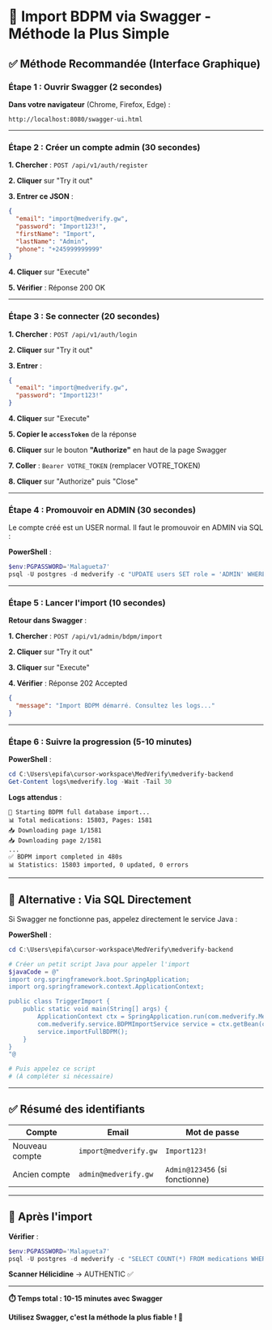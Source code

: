 # 🚀 Import BDPM via Swagger - Méthode la Plus Simple

## ✅ Méthode Recommandée (Interface Graphique)

### **Étape 1 : Ouvrir Swagger** (2 secondes)

**Dans votre navigateur** (Chrome, Firefox, Edge) :

```
http://localhost:8080/swagger-ui.html
```

---

### **Étape 2 : Créer un compte admin** (30 secondes)

**1. Chercher** : `POST /api/v1/auth/register`

**2. Cliquer** sur "Try it out"

**3. Entrer ce JSON** :

```json
{
  "email": "import@medverify.gw",
  "password": "Import123!",
  "firstName": "Import",
  "lastName": "Admin",
  "phone": "+245999999999"
}
```

**4. Cliquer** sur "Execute"

**5. Vérifier** : Réponse 200 OK

---

### **Étape 3 : Se connecter** (20 secondes)

**1. Chercher** : `POST /api/v1/auth/login`

**2. Cliquer** sur "Try it out"

**3. Entrer** :

```json
{
  "email": "import@medverify.gw",
  "password": "Import123!"
}
```

**4. Cliquer** sur "Execute"

**5. Copier le `accessToken`** de la réponse

**6. Cliquer** sur le bouton **"Authorize"** en haut de la page Swagger

**7. Coller** : `Bearer VOTRE_TOKEN` (remplacer VOTRE_TOKEN)

**8. Cliquer** sur "Authorize" puis "Close"

---

### **Étape 4 : Promouvoir en ADMIN** (30 secondes)

Le compte créé est un USER normal. Il faut le promouvoir en ADMIN via SQL :

**PowerShell** :

```powershell
$env:PGPASSWORD='Malagueta7'
psql -U postgres -d medverify -c "UPDATE users SET role = 'ADMIN' WHERE email = 'import@medverify.gw';"
```

---

### **Étape 5 : Lancer l'import** (10 secondes)

**Retour dans Swagger** :

**1. Chercher** : `POST /api/v1/admin/bdpm/import`

**2. Cliquer** sur "Try it out"

**3. Cliquer** sur "Execute"

**4. Vérifier** : Réponse 202 Accepted

```json
{
  "message": "Import BDPM démarré. Consultez les logs..."
}
```

---

### **Étape 6 : Suivre la progression** (5-10 minutes)

**PowerShell** :

```powershell
cd C:\Users\epifa\cursor-workspace\MedVerify\medverify-backend
Get-Content logs\medverify.log -Wait -Tail 30
```

**Logs attendus** :

```
🚀 Starting BDPM full database import...
📊 Total medications: 15803, Pages: 1581
📥 Downloading page 1/1581
📥 Downloading page 2/1581
...
✅ BDPM import completed in 480s
📊 Statistics: 15803 imported, 0 updated, 0 errors
```

---

## 🎯 Alternative : Via SQL Directement

Si Swagger ne fonctionne pas, appelez directement le service Java :

**PowerShell** :

```powershell
cd C:\Users\epifa\cursor-workspace\MedVerify\medverify-backend

# Créer un petit script Java pour appeler l'import
$javaCode = @"
import org.springframework.boot.SpringApplication;
import org.springframework.context.ApplicationContext;

public class TriggerImport {
    public static void main(String[] args) {
        ApplicationContext ctx = SpringApplication.run(com.medverify.MedVerifyApplication.class, args);
        com.medverify.service.BDPMImportService service = ctx.getBean(com.medverify.service.BDPMImportService.class);
        service.importFullBDPM();
    }
}
"@

# Puis appelez ce script
# (À compléter si nécessaire)
```

---

## ✅ Résumé des identifiants

| Compte | Email | Mot de passe |
|--------|-------|--------------|
| Nouveau compte | `import@medverify.gw` | `Import123!` |
| Ancien compte | `admin@medverify.gw` | `Admin@123456` (si fonctionne) |

---

## 🚀 Après l'import

**Vérifier** :

```powershell
$env:PGPASSWORD='Malagueta7'
psql -U postgres -d medverify -c "SELECT COUNT(*) FROM medications WHERE cip13 IS NOT NULL;"
```

**Scanner Hélicidine** → AUTHENTIC ✅

---

**⏱️ Temps total : 10-15 minutes avec Swagger**

**Utilisez Swagger, c'est la méthode la plus fiable ! 🎯**


